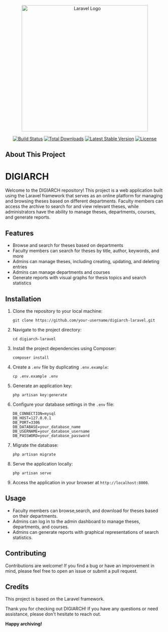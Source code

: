 <p align="center"><a href="https://laravel.com" target="_blank"><img src="https://raw.githubusercontent.com/laravel/art/master/logo-lockup/5%20SVG/2%20CMYK/1%20Full%20Color/laravel-logolockup-cmyk-red.svg" width="400" alt="Laravel Logo"></a></p>

<p align="center">
<a href="https://github.com/laravel/framework/actions"><img src="https://github.com/laravel/framework/workflows/tests/badge.svg" alt="Build Status"></a>
<a href="https://packagist.org/packages/laravel/framework"><img src="https://img.shields.io/packagist/dt/laravel/framework" alt="Total Downloads"></a>
<a href="https://packagist.org/packages/laravel/framework"><img src="https://img.shields.io/packagist/v/laravel/framework" alt="Latest Stable Version"></a>
<a href="https://packagist.org/packages/laravel/framework"><img src="https://img.shields.io/packagist/l/laravel/framework" alt="License"></a>
</p>

## About This Project
# DIGIARCH

Welcome to the DIGIARCH repository! This project is a web application built using the Laravel framework that serves as an online platform for managing and browsing theses based on different departments. Faculty members can access the archive to search for and view relevant theses, while administrators have the ability to manage theses, departments, courses, and generate reports.

## Features

- Browse and search for theses based on departments
- Faculty members can search for theses by title, author, keywords, and more
- Admins can manage theses, including creating, updating, and deleting entries
- Admins can manage departments and courses
- Generate reports with visual graphs for thesis topics and search statistics

## Installation

1. Clone the repository to your local machine:

   ```
   git clone https://github.com/your-username/digiarch-laravel.git
   ```

2. Navigate to the project directory:

   ```
   cd digiarch-laravel
   ```

3. Install the project dependencies using Composer:

   ```
   composer install
   ```

4. Create a `.env` file by duplicating `.env.example`:

   ```
   cp .env.example .env
   ```

5. Generate an application key:

   ```
   php artisan key:generate
   ```

6. Configure your database settings in the `.env` file:

   ```
   DB_CONNECTION=mysql
   DB_HOST=127.0.0.1
   DB_PORT=3306
   DB_DATABASE=your_database_name
   DB_USERNAME=your_database_username
   DB_PASSWORD=your_database_password
   ```

7. Migrate the database:

   ```
   php artisan migrate
   ```

8. Serve the application locally:

   ```
   php artisan serve
   ```

9. Access the application in your browser at `http://localhost:8000`.

## Usage

- Faculty members can browse,search, and download for theses based on their departments.
- Admins can log in to the admin dashboard to manage theses, departments, and courses.
- Admins can generate reports with graphical representations of search statistics.

## Contributing

Contributions are welcome! If you find a bug or have an improvement in mind, please feel free to open an issue or submit a pull request.

## Credits

This project is based on the Laravel framework.

Thank you for checking out DIGIARCH! If you have any questions or need assistance, please don't hesitate to reach out.

**Happy archiving!**
